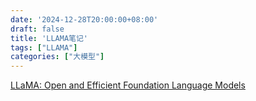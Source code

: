 ```yaml
---
date: '2024-12-28T20:00:00+08:00'
draft: false
title: 'LLAMA笔记'
tags: ["LLAMA"]
categories: ["大模型"]
---
```


[LLaMA: Open and Efficient Foundation Language Models](https://xves6ft58q.feishu.cn/docx/Gy1idSKBuoajhtxZZIQcF3WGnye?from=from_copylink)
